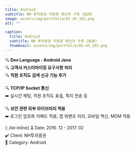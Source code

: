 ```yaml
---
title: Android
subtitle: NH 투자증권 직원용 메신저 구축 (B2B)
image: assets/img/portfolio/01-nh_192.png
alt: ""

caption:
  title: Android
  subtitle: NH 투자증권 직원용 메신저 구축 (B2B)
  thumbnail: assets/img/portfolio/01-nh_192.png
---
```


🔍 <b>Dev Language : Android Java</b><br>
🔍 <b>고객사 커스터마이징 요구사항 처리</b><br>
🔍 <b>직원 조직도 검색 신규 기능 추가</b><br>
<br>
🔍 <b>TCP/IP Socket 통신</b><br>
➡️ 실시간 채팅, 직원 조직도 표출, 쪽지 전송 등<br>
<br>
🔍 <b>보안 관련 외부 라이브러리 적용</b><br>
➡️ 로그인 암호화 키패드 적용, 앱 위변조 처리, 모바일 백신, MDM 적용
<br>

{:.list-inline}
⏳ Date: 2016. 12 - 2017. 02<br>
✔️ Client: NH투자증권<br>
📌 Category: Android<br>

